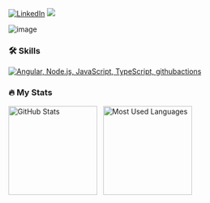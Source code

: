 [![LinkedIn](https://img.shields.io/badge/-LinkedIn-0077B5?style=flat-square&logo=linkedin&logoColor=white)](https://www.linkedin.com/in/franco-androetto/)
![](https://komarev.com/ghpvc/?username=androetto&color=green)

![image](https://github.com/androetto/androetto/assets/13305254/c6a9e6bd-df55-478a-9916-b237f1db0226)



### :hammer_and_wrench: Skills

[![Angular, Node.js, JavaScript, TypeScript, githubactions](https://skillicons.dev/icons?i=next,svelte,nodejs,js,ts,aws,gcp,solidity)](https://skillicons.dev)

### 🔥 My Stats


<p>
    <img height=175 alt="GitHub Stats" src="https://github-readme-stats.vercel.app/api?username=androetto&show_icons=true&count_private=true&theme=dark" />&nbsp;&nbsp;
    <img height=175 alt="Most Used Languages" src="https://github-readme-stats.vercel.app/api/top-langs/?username=androetto&layout=compact&theme=dark" />&nbsp;&nbsp;
</p>

###




<!--
**androetto/androetto** is a ✨ _special_ ✨ repository because its `README.md` (this file) appears on your GitHub profile.

Here are some ideas to get you started:

- 🔭 I’m currently working on ...
- 🌱 I’m currently learning ...
- 👯 I’m looking to collaborate on ...
- 🤔 I’m looking for help with ...
- 💬 Ask me about ...
- 📫 How to reach me: ...
- 😄 Pronouns: ...
- ⚡ Fun fact: ...
-->
